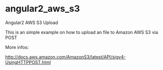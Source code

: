 # angular2_aws_s3
Angular2 AWS S3 Upload

This is an simple example on how to upload an file to Amazon AWS S3 via POST 

More infos:

http://docs.aws.amazon.com/AmazonS3/latest/API/sigv4-UsingHTTPPOST.html

